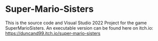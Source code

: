 # Super-Mario-Sisters
This is the source code and Visual Studio 2022 Project for the game SuperMarioSisters. An executable version can be found here on itch.io: https://duncand99.itch.io/super-mario-sisters
